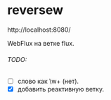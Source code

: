 # reversew
http://localhost:8080/

WebFlux на ветке flux.

###### TODO:
- [ ] слово как \w+ (нет).
- [x] добавить реактивную ветку.
